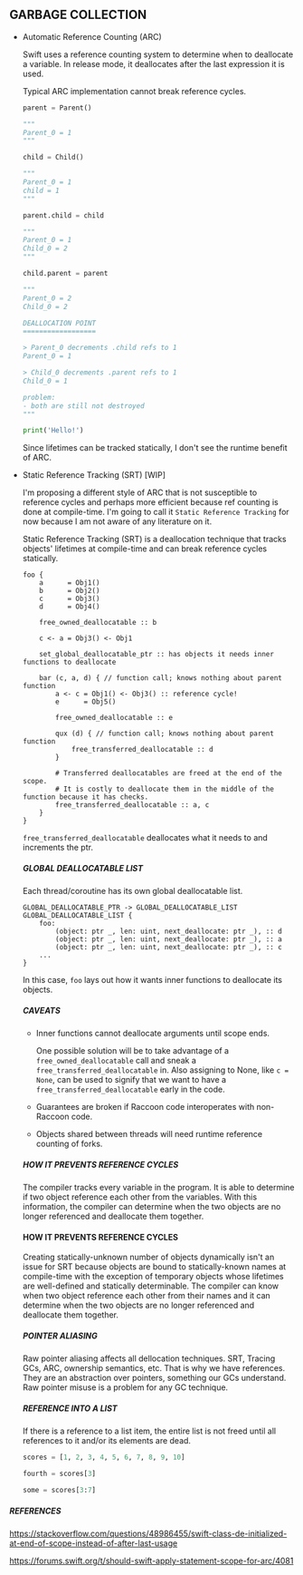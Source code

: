 

## GARBAGE COLLECTION

- Automatic Reference Counting (ARC)

    Swift uses a reference counting system to determine when to deallocate a variable. In release mode, it deallocates after the last expression it is used.

    Typical ARC implementation cannot break reference cycles.

    ```py
    parent = Parent()

    """
    Parent_0 = 1
    """

    child = Child()

    """
    Parent_0 = 1
    child = 1
    """

    parent.child = child

    """
    Parent_0 = 1
    Child_0 = 2
    """

    child.parent = parent

    """
    Parent_0 = 2
    Child_0 = 2

    DEALLOCATION POINT
    ==================

    > Parent_0 decrements .child refs to 1
    Parent_0 = 1

    > Child_0 decrements .parent refs to 1
    Child_0 = 1

    problem:
    - both are still not destroyed
    """

    print('Hello!')
    ```

    Since lifetimes can be tracked statically, I don't see the runtime benefit of ARC.

- Static Reference Tracking (SRT) [WIP]

    I'm proposing a different style of ARC that is not susceptible to reference cycles and perhaps more efficient because ref counting is done at compile-time. I'm going to call it `Static Reference Tracking` for now because I am not aware of any literature on it.

    Static Reference Tracking (SRT) is a deallocation technique that tracks objects' lifetimes at compile-time and can break reference cycles statically.

    ```
    foo {
        a      = Obj1()
        b      = Obj2()
        c      = Obj3()
        d      = Obj4()

        free_owned_deallocatable :: b

        c <- a = Obj3() <- Obj1

        set_global_deallocatable_ptr :: has objects it needs inner functions to deallocate

        bar (c, a, d) { // function call; knows nothing about parent function
            a <- c = Obj1() <- Obj3() :: reference cycle!
            e      = Obj5()

            free_owned_deallocatable :: e

            qux (d) { // function call; knows nothing about parent function
                free_transferred_deallocatable :: d
            }

            # Transferred deallocatables are freed at the end of the scope.
            # It is costly to deallocate them in the middle of the function because it has checks.
            free_transferred_deallocatable :: a, c
        }
    }
    ```

    `free_transferred_deallocatable` deallocates what it needs to and increments the ptr.

    ##### GLOBAL DEALLOCATABLE LIST

    Each thread/coroutine has its own global deallocatable list.

    ```
    GLOBAL_DEALLOCATABLE_PTR -> GLOBAL_DEALLOCATABLE_LIST
    GLOBAL_DEALLOCATABLE_LIST {
        foo:
            (object: ptr _, len: uint, next_deallocate: ptr _), :: d
            (object: ptr _, len: uint, next_deallocate: ptr _), :: a
            (object: ptr _, len: uint, next_deallocate: ptr _), :: c
        ...
    }
    ```

    In this case, `foo` lays out how it wants inner functions to deallocate its objects.

    ##### CAVEATS
    - Inner functions cannot deallocate arguments until scope ends.

        One possible solution will be to take advantage of a `free_owned_deallocatable` call and sneak a `free_transferred_deallocatable` in.
        Also assigning to None, like `c = None`, can be used to signify that we want to have a `free_transferred_deallocatable` early in the code.

    - Guarantees are broken if Raccoon code interoperates with non-Raccoon code.

    - Objects shared between threads will need runtime reference counting of forks.


    ##### HOW IT PREVENTS REFERENCE CYCLES

    The compiler tracks every variable in the program. It is able to determine if two object reference each other from the variables.
    With this information, the compiler can determine when the two objects are no longer referenced and deallocate them together.


    #### HOW IT PREVENTS REFERENCE CYCLES

    Creating statically-unknown number of objects dynamically isn't an issue for SRT because objects are bound to statically-known names at compile-time with the exception of temporary objects whose lifetimes are well-defined and statically determinable. The compiler can know when two object reference each other from their names and it can determine when the two objects are no longer referenced and deallocate them together.

    ##### POINTER ALIASING

    Raw pointer aliasing affects all dellocation techniques. SRT, Tracing GCs, ARC, ownership semantics, etc. That is why we have references. They are an abstraction over pointers, something our GCs understand. Raw pointer misuse is a problem for any GC technique.

    ##### REFERENCE INTO A LIST

    If there is a reference to a list item, the entire list is not freed until all references to it and/or its elements are dead.

    ```py
    scores = [1, 2, 3, 4, 5, 6, 7, 8, 9, 10]

    fourth = scores[3]

    some = scores[3:7]
    ```


##### REFERENCES

https://stackoverflow.com/questions/48986455/swift-class-de-initialized-at-end-of-scope-instead-of-after-last-usage

https://forums.swift.org/t/should-swift-apply-statement-scope-for-arc/4081

